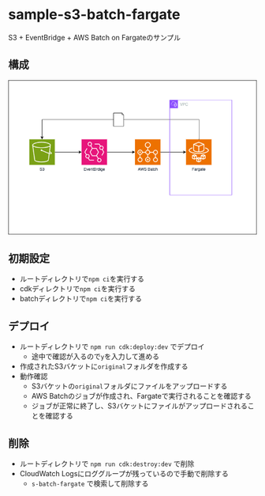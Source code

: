 # sample-s3-batch-fargate
S3 + EventBridge + AWS Batch on Fargateのサンプル

## 構成

![構成図](./docs/aws-batch-fargate.drawio.png)

## 初期設定

- ルートディレクトリで`npm ci`を実行する
- cdkディレクトリで`npm ci`を実行する
- batchディレクトリで`npm ci`を実行する

## デプロイ

- ルートディレクトリで `npm run cdk:deploy:dev` でデプロイ
  - 途中で確認が入るので`y`を入力して進める
- 作成されたS3バケットに`original`フォルダを作成する
- 動作確認
    - S3バケットの`original`フォルダにファイルをアップロードする
    - AWS Batchのジョブが作成され、Fargateで実行されることを確認する
    - ジョブが正常に終了し、S3バケットにファイルがアップロードされることを確認する

## 削除

- ルートディレクトリで `npm run cdk:destroy:dev` で削除
- CloudWatch Logsにロググループが残っているので手動で削除する
    - `s-batch-fargate` で検索して削除する